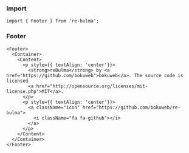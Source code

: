   ### Import
  
  `import { Footer } from 're-bulma';`
  
  ### Footer

    <Footer>
      <Container>
        <Content>
          <p style={{ textAlign: 'center'}}>
            <strong>reBulma</strong> by <a href="https://github.com/bokuweb">bokuweb</a>. The source code is licensed
            <a href="http://opensource.org/licenses/mit-license.php">MIT</a>.
          </p>
          <p style={{ textAlign: 'center'}}>
            <a className="icon" href="https://github.com/bokuweb/re-bulma">
              <i className="fa fa-github"></i>
            </a>
          </p>
        </Content>
      </Container>
    </Footer>
